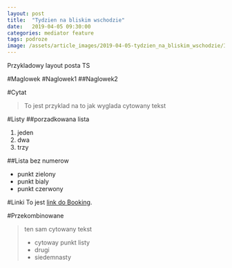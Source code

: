 ```yaml
---
layout: post
title:  "Tydzien na bliskim wschodzie"
date:   2019-04-05 09:30:00
categories: mediator feature
tags: podroze
image: /assets/article_images/2019-04-05-tydzien_na_bliskim_wschodzie/IMG_Banksy.JPG
---
```

Przykladowy layout posta TS

#Maglowek
#Naglowek1
##Naglowek2

#Cytat
>To jest przyklad na to jak wyglada cytowany tekst

#Listy
##porzadkowana lista
1. jeden
2. dwa
3. trzy

##Lista bez numerow
- punkt zielony
- punkt bialy
- punkt czerwony

#Linki
To jest [link do Booking](https://booking.com "A to jego tytul").

#Przekombinowane
>ten sam cytowany tekst
>
> - cytoway punkt listy
> - drugi
> - siedemnasty
